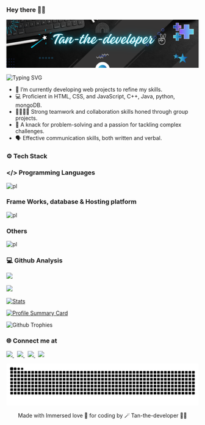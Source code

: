 ### Hey there 👋🏻 

![Tan-the-developer✌](https://github.com/tanishka786/tanishka786/blob/main/Black%20Bg.png)

![Typing SVG](https://readme-typing-svg.herokuapp.com?font=poppins&color=00ffff&size=24&width=600&lines=👩🏻‍💻BuddingSoftwareEngineer)

- 🌱 I’m currently developing web projects to refine my skills.
- 💻 Proficient in HTML, CSS, and JavaScript, C++, Java, python, mongoDB.
- 🫱🏼‍🫲🏻 Strong teamwork and collaboration skills honed through group projects.
- 🔧 A knack for problem-solving and a passion for tackling complex challenges.
- 🗣️ Effective communication skills, both written and verbal. 

### ⚙️ Tech Stack

### </> Programming Languages
![pl](https://skillicons.dev/icons?i=js,html,css,java,python,solidity,c,cpp)

### Frame Works, database & Hosting platform
![pl](https://skillicons.dev/icons?i=react,nodejs,mongodb,mysql,netlify,flask,express,tailwind)

### Others
![pl](https://skillicons.dev/icons?i=aws,gcp,docker,kubernetes,npm,git,github,gitlab,githubactions,vscode,windows,bash,figma,tensorflow,notion,yarn)

### 💻 Github Analysis

<p align="left"> 
  <a href="https://github.com/tanishka786"> 
    <img height="190" src="https://github-readme-stats.vercel.app/api?username=tanishka786&theme=algolia&hide_border=false&include_all_commits=false&count_private=false"/>
  </a> 
</p>

<p align="left">
   <a href="https://github.com/tanishka786">
    <img height="190" src="https://nirzak-streak-stats.vercel.app/?user=tanishka786&theme=algolia&hide_border=false"/>
  </a>
</p>

<p align="left"> 
  <a href="https://github.com/tanishka786"> 
  <img height="200cm" src="https://github-readme-stats.vercel.app/api/top-langs/?username=tanishka786&theme=algolia&hide_border=false&include_all_commits=false&count_private=false&layout=compact" alt="Stats"/>
  </a>
</p>

<p align="left"> 
   <a href="https://github.com/tanishka786"> 
  <img height="200cm" src="https://github-profile-summary-cards.vercel.app/api/cards/profile-details?username=tanishka786&theme=algolia&hide_border=false" alt="Profile Summary Card"/>
   </a>
</p>

<p align="left"> 
  <img src="https://github-profile-trophy.vercel.app/?username=tanishka786&theme=algolia&hide_border=false" alt="Github Trophies"/>
</p>

### 🌐 Connect me at 

<p align="left"> 
   <a href="https://www.linkedin.com/in/tanishka-das-ce/"> 
      <img height="40cm" src="https://skillicons.dev/icons?i=linkedin"/>
   </a> &nbsp;

   <a href="https://discord.gg/SsJmsp5g"> 
      <img height="40cm" src="https://skillicons.dev/icons?i=discord"/>
   </a> &nbsp;

   <a href="https://codepen.io/@tanishkajdas"> 
      <img height="40cm" src="https://skillicons.dev/icons?i=codepen"/>
   </a> &nbsp;

   <a href="mailto:tanishkajdas.ce@gmail.com"> 
      <img height="40cm" src="https://skillicons.dev/icons?i=gmail"/>
   </a>
</p>

<picture>
  <source media="(prefers-color-scheme: dark)" srcset="https://raw.githubusercontent.com/tanishka786/tanishka786/output/github-snake-dark.svg" />
  <img alt="on my way!!" src="https://raw.githubusercontent.com/tanishka786/tanishka786/output/github-snake.svg" />
</picture>


<p align="center"> Made with Immersed love 💖 for coding by 🪄 Tan-the-developer ✌🏻</p>





